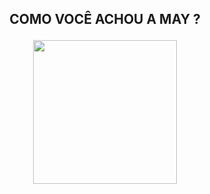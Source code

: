 ## <p align="center"> COMO VOCÊ ACHOU A MAY ?
<p align="center">
<img src="https://media.giphy.com/media/uumyicWLoJVi8/giphy.gif" width="230" height="230"/>
</p>
<br>

